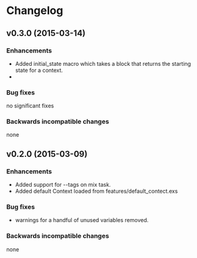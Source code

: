 # Changelog

## v0.3.0 (2015-03-14)

### Enhancements
* Added initial_state macro which takes a block that returns the starting state
for a context.
*

### Bug fixes
no significant fixes

### Backwards incompatible changes
none


## v0.2.0 (2015-03-09)

### Enhancements
* Added support for --tags on mix task.
* Added default Context loaded from features/default_contect.exs

### Bug fixes
* warnings for a handful of unused variables removed.

### Backwards incompatible changes
none

